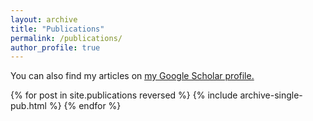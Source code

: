 ```yaml
---
layout: archive
title: "Publications"
permalink: /publications/
author_profile: true
---
```


You can also find my articles on <u><a href="https://scholar.google.com/citations?user=Xm2M8UwAAAAJ">my Google Scholar profile</a>.</u>

{% for post in site.publications reversed %}
  {% include archive-single-pub.html %}
{% endfor %}
